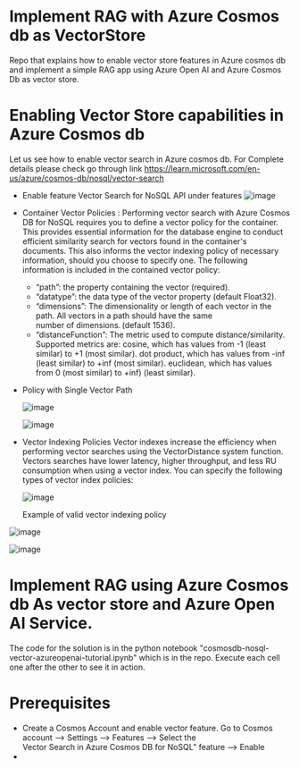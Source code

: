 # Implement RAG with Azure Cosmos db as VectorStore
Repo that explains how to enable vector store features in Azure cosmos db and implement
a simple RAG app using Azure Open AI and Azure Cosmos Db as vector store.

# Enabling Vector Store capabilities in Azure Cosmos db
Let us see how to enable vector search in Azure cosmos db. For Complete details please check go through link 
https://learn.microsoft.com/en-us/azure/cosmos-db/nosql/vector-search
  * Enable feature Vector Search for NoSQL API under features
    ![image](https://github.com/user-attachments/assets/5661f958-73b6-450e-9fb0-ab34d2895ca3)

  * Container Vector Policies :
     Performing vector search with Azure Cosmos DB for NoSQL requires you to define a vector policy for the container. This 
     provides essential information for the database 
     engine to conduct efficient similarity search for vectors found in the container's documents. This also informs the 
     vector indexing policy of necessary information,  should you choose to specify one. The following information is 
     included in the contained vector policy:

      * “path”: the property containing the vector (required).
      * “datatype”: the data type of the vector property (default Float32). 
      * “dimensions”: The dimensionality or length of each vector in the path. All vectors in a path should have the same  
        number of dimensions. (default 1536).
      * “distanceFunction”: The metric used to compute distance/similarity. Supported metrics are:
          cosine, which has values from -1 (least similar) to +1 (most similar).
          dot product, which has values from -inf (least similar) to +inf (most similar).
          euclidean, which has values from 0 (most similar) to +inf) (least similar).
       
  * Policy with Single Vector Path

    ![image](https://github.com/user-attachments/assets/431db8af-2f38-4a75-a8f3-57754301cbd1)

    ![image](https://github.com/user-attachments/assets/c1fb5164-da6b-433a-94ef-d858cab89916)

  * Vector Indexing Policies
    Vector indexes increase the efficiency when performing vector searches using the VectorDistance system function. Vectors searches have lower latency, higher throughput, 
    and less RU consumption when using a vector index. You can specify the following types of vector index policies:

    ![image](https://github.com/user-attachments/assets/ef812134-e02b-4ab4-a114-fbb9b05b7ea1)

    Example of valid vector indexing policy

   ![image](https://github.com/user-attachments/assets/9712e0d1-3921-4fd6-b69f-9c057a2b06d8)

   ![image](https://github.com/user-attachments/assets/8960d63c-95b3-4b45-94d1-5eb292d7552b)


# Implement RAG using Azure Cosmos db As vector store and Azure Open AI Service.

The code for the solution is in the python notebook "cosmosdb-nosql-vector-azureopenai-tutorial.ipynb" which is in the repo. Execute each cell one after the other to see it in action.

# Prerequisites
   * Create a Cosmos Account and enable vector feature. Go to Cosmos account --> Settings --> Features --> Select the  
     Vector Search in Azure Cosmos DB for NoSQL” feature --> Enable
   *


    

